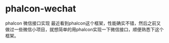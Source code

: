 # phalcon-wechat
phalcon 微信接口实现
最近看到phalcon这个框架，性能确实不错，然后之前又做过一些微信小项目，就想简单的用phalcon实现一下微信接口，顺便熟悉下这个框架。

